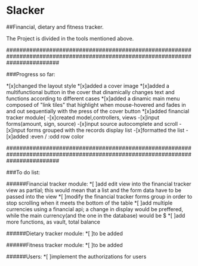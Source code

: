 # Slacker
##Financial, dietary and fitness tracker.

The Project is divided in the tools mentioned above.

################################################################################################################################

###Progress so far:

*[x]changed the layout style
*[x]added a cover image
*[x]added a multifunctional button in the cover that dinamically changes text and functions according to different cases
*[x]added a dinamic main menu composed of "link tiles" that highlight when mouse-hovered and fades in and out sequentially with the 
press of the cover button 
*[x]added financial tracker module{
                              -[x]created model,controllers, views
                              -[x]input forms(amount, sign, source)
                              -[x]input source autocomplete and scroll
                              -[x]input forms grouped with the records display list
                                                                                 -[x]formatted the list
                                                                                 -[x]added :even / :odd row color
                                                                                 
################################################################################################################################                                                                     

###To do list:

######Financial tracker module:
*[ ]add edit view into the financial tracker view as partial; this would mean that a list and the form data have to be passed into the view
*[ ]modify the financial tracker forms group in order to stop scrolling when it meets the bottom of the table
*[ ]add multiple currencies using a financial api; a change in display would be preffered, while the main currency(and the one in the database) would be $
*[ ]add more functions, as vault, total balance
 
######Dietary tracker module:
*[ ]to be added
 
######Fitness tracker module:
*[ ]to be added
 
######Users:
*[ ]implement the authorizations for users
                              
